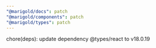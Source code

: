 ```yaml
---
"@marigold/docs": patch
"@marigold/components": patch
"@marigold/types": patch
---
```


chore(deps): update dependency @types/react to v18.0.19

